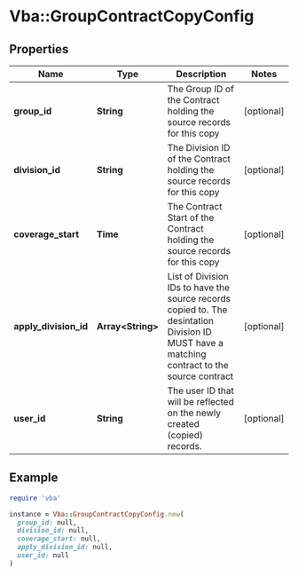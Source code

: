 # Vba::GroupContractCopyConfig

## Properties

| Name | Type | Description | Notes |
| ---- | ---- | ----------- | ----- |
| **group_id** | **String** | The Group ID of the Contract holding the source records for this copy | [optional] |
| **division_id** | **String** | The Division ID of the Contract holding the source records for this copy | [optional] |
| **coverage_start** | **Time** | The Contract Start of the Contract holding the source records for this copy | [optional] |
| **apply_division_id** | **Array&lt;String&gt;** | List of Division IDs to have the source records copied to.  The desintation Division ID MUST have a matching contract to the source contract | [optional] |
| **user_id** | **String** | The user ID that will be reflected on the newly created (copied) records. | [optional] |

## Example

```ruby
require 'vba'

instance = Vba::GroupContractCopyConfig.new(
  group_id: null,
  division_id: null,
  coverage_start: null,
  apply_division_id: null,
  user_id: null
)
```

